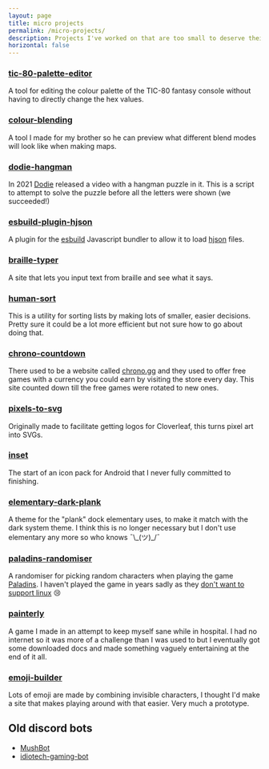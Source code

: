```yaml
---
layout: page
title: micro projects
permalink: /micro-projects/
description: Projects I've worked on that are too small to deserve their own page.
horizontal: false
---
```



### [tic-80-palette-editor](https://github.com/ChildishGiant/tic-80-palette-editor)
A tool for editing the colour palette of the TIC-80 fantasy console without having to directly change the hex values.

### [colour-blending](https://github.com/ChildishGiant/colour-blending)
A tool I made for my brother so he can preview what different blend modes will look like when making maps.

### [dodie-hangman](https://github.com/ChildishGiant/dodie-hangman)
In 2021 [Dodie](https://en.wikipedia.org/wiki/Dodie) released a video with a hangman puzzle in it. This is a script to
attempt to solve the puzzle before all the letters were shown (we succeeded!)

### [esbuild-plugin-hjson](https://github.com/ChildishGiant/esbuild-plugin-hjson)
A plugin for the [esbuild](https://esbuild.github.io/) Javascript bundler to allow it to load [hjson](https://hjson.github.io/) files.

### [braille-typer](https://github.com/ChildishGiant/braille-typer)
A site that lets you input text from braille and see what it says.

### [human-sort](https://github.com/ChildishGiant/human-sort)
This is a utility for sorting lists by making lots of smaller, easier decisions. Pretty sure it could be a lot more efficient but not sure how to go about doing that.

### [chrono-countdown](https://github.com/ChildishGiant/chrono-countdown)
There used to be a website called [chrono.gg](https://www.chrono.gg) and they used to offer free games with a currency you could earn by visiting the store every day. This site counted down till the free games were rotated to new ones.

### [pixels-to-svg](https://github.com/ChildishGiant/pixels-to-svg)
Originally made to facilitate getting logos for Cloverleaf, this turns pixel art into SVGs.

### [inset](https://github.com/ChildishGiant/inset)
The start of an icon pack for Android that I never fully committed to finishing.

### [elementary-dark-plank](https://github.com/ChildishGiant/elementary-dark-plank)
A theme for the "plank" dock elementary uses, to make it match with the dark system theme. I think this is no longer necessary but I don't use elementary any more so who knows ¯\\\_(ツ)_/¯

### [paladins-randomiser](https://github.com/ChildishGiant/paladins-randomiser)
A randomiser for picking random characters when playing the game [Paladins](https://en.wikipedia.org/wiki/Paladins_(video_game)). I haven't played the game in years sadly as they [don't want to support linux](https://areweanticheatyet.com/game/paladins) 😢

### [painterly](https://github.com/ChildishGiant/painterly)
A game I made in an attempt to keep myself sane while in hospital. I had no internet so it was more of a challenge than I was used to but I eventually got some downloaded docs and made something vaguely entertaining at the end of it all.

### [emoji-builder](https://github.com/ChildishGiant/emoji-builder)
Lots of emoji are made by combining invisible characters, I thought I'd make a site that makes playing around with that easier. Very much a prototype.

## Old discord bots

- [MushBot](https://github.com/ChildishGiant/MushBot)
- [idiotech-gaming-bot](https://github.com/ChildishGiant/idiotech-gaming-bot)
